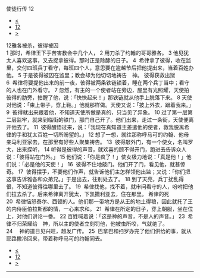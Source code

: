 ﻿





 使徒行传 12




* [<](bible/ACT11.md)
* [12](bible/ACT.md)
* [>](bible/ACT13.md)



 
12雅各被杀，彼得被囚  
1 那时，希律王下手苦害教会中几个人， 
2 用刀杀了约翰的哥哥雅各。 
3 他见犹太人喜欢这事，又去捉拿彼得。那时正是除酵的日子。 
4  希律拿了彼得，收在监里，交付四班兵丁看守，每班四个人，意思要在逾越节后把他提出来，当着百姓办他。 
5 于是彼得被囚在监里；教会却为他切切地祷告　神。 彼得获救出狱  
6  希律将要提他出来的前一夜，彼得被两条铁链锁着，睡在两个兵丁当中；看守的人也在门外看守。 
7 忽然，有主的一个使者站在旁边，屋里有光照耀，天使拍彼得的肋旁，拍醒了他，说：「快快起来！」那铁链就从他手上脱落下来。 
8 天使对他说：「束上带子，穿上鞋。」他就那样做。天使又说：「披上外衣，跟着我来。」 
9  彼得就出来跟着他，不知道天使所做是真的，只当见了异象。 
10 过了第一层第二层监牢，就来到临街的铁门，那门自己开了。他们出来，走过一条街，天使便离开他去了。 
11  彼得醒悟过来，说：「我现在真知道主差遣他的使者，救我脱离希律的手和犹太百姓一切所盼望的。」 
12 想了一想，就往那称呼马可的约翰、他母亲马利亚家去，在那里有好些人聚集祷告。 
13  彼得敲外门，有一个使女，名叫罗大，出来探听， 
14 听得是彼得的声音，就欢喜的顾不得开门，跑进去告诉众人说：「彼得站在门外。」 
15 他们说：「你是疯了！」使女极力地说：「真是他！」他们说：「必是他的天使！」 
16  彼得不住地敲门。他们开了门，看见他，就甚惊奇。 
17  彼得摆手，不要他们作声，就告诉他们主怎样领他出监；又说：「你们把这事告诉雅各和众弟兄。」于是出去，往别处去了。 
18 到了天亮，兵丁扰乱得很，不知道彼得往哪里去了。 
19  希律找他，找不着，就审问看守的人，吩咐把他们拉去杀了。后来希律离开犹太，下凯撒利亚去，住在那里。 希律的死  
20  希律恼怒泰尔、西顿的人。他们那一带地方是从王的地土得粮，因此就托了王的内侍臣伯拉斯都的情，一心来求和。 
21  希律在所定的日子，穿上朝服，坐在位上，对他们讲论一番。 
22 百姓喊着说：「这是神的声音，不是人的声音。」 
23  希律不归荣耀给　神，所以主的使者立刻罚他，他被虫所咬，气就绝了。  
24 　神的道日见兴旺，越发广传。 
25  巴拿巴和扫罗办完了他们供给的事，就从耶路撒冷回来，带着称呼马可的约翰同去。 
* [<](bible/ACT11.md)
* [12](bible/ACT.md)
* [>](bible/ACT13.md)





---










